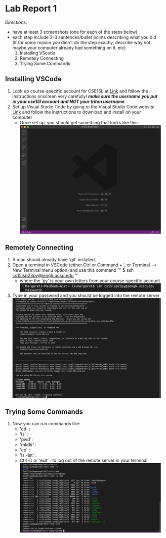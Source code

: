 # Lab Report 1
*Directions:*
* have at least 3 screenshots (one for each of the steps below)
* each step include 2-3 sentences/bullet points describing what you did (if for some reason you didn't do the step exactly, describe why not; maybe your computer already had something on it, etc)
    1) Installing VScode
    2) Remotely Connecting
    3) Trying Some Commands

## Installing VSCode
1. Look up course-specific account for CSE15L at [Link](https://sdacs.ucsd.edu/~icc/index.php) and follow the instructions onscreen very carefully! ***make sure the username you put is your cse15l account and NOT your triton username***
2. Set up Visual Studio Code by going to the Visual Studio Code website [Link](https://code.visualstudio.com/) and follow the instructions to download and install on your computer
    - Once set up, you should get something that looks like this:
![Image](VSCodeSS.png)

## Remotely Connecting
1. A mac should already have 'git' installed.
2. Open a terminal in VSCode (either Ctrl or Command + ', or Terminal --> New Terminal menu option) and use this command
    '''
    $ ssh cs15lsp23py@ieng6.ucsd.edu
    '''
    - where the 'py' is your own letters from your course-specific account
![Image](Password.png)
3. Type in your password and you should be logged into the remote server
![Image](RemoteServer.png)

## Trying Some Commands
1. Now you can run commands like:
    - 'cd' : 
    - 'ls' : 
    - 'pwd' :
    - 'mkdir' :
    - 'cp' :
    - 'ls -lat' :
    - Ctrl-D or 'exit' : to log out of the remote server in your terminal
![Image](Commands.png)

